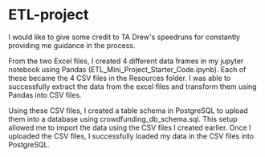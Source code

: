 # ETL-project

I would like to give some credit to TA Drew's speedruns for constantly providing me guidance in the process.

From the two Excel files, I created 4 different data frames in my jupyter notebook using Pandas (ETL_Mini_Project_Starter_Code.ipynb). Each of these became the 4 CSV files in the Resources folder.
I was able to successfully extract the data from the excel files and transform them using Pandas into CSV files.

Using these CSV files, I created a table schema in PostgreSQL to upload them into a database using crowdfunding_db_schema.sql. This setup allowed me to import the data using the CSV files I created earlier.
Once I uploaded the CSV files, I successfully loaded my data in the CSV files into PostgreSQL.
